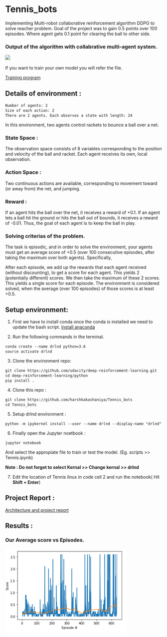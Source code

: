 # Tennis_bots
Implementing Multi-robot collaborative reinforcement algorithm DDPG to solve reacher problem. Goal of the project was to gain 0.5 points over 100 episodes.
Where agent gets 0.1 point for clearing the ball to other side.

### Output of the algorithm with collabrative multi-agent system.

<img src="https://github.com/harshkakashaniya/Tennis_bots/blob/main/images/Tennis.gif" width="800"/>


If you want to train your own model you will refer the file.

[Training program](https://github.com/harshkakashaniya/Tennis_bots/blob/main/scripts/Tennis.ipynb)

## Details of environment :
```
Number of agents: 2
Size of each action: 2
There are 2 agents. Each observes a state with length: 24
```
In this environment, two agents control rackets to bounce a ball over a net.

### State Space :

The observation space consists of 8 variables corresponding to the position and velocity of the ball and racket. Each agent receives its own, local observation.

### Action Space :

Two continuous actions are available, corresponding to movement toward (or away from) the net, and jumping.

### Reward :

If an agent hits the ball over the net, it receives a reward of +0.1. If an agent lets a ball hit the ground or hits the ball out of bounds, it receives a reward of -0.01. Thus, the goal of each agent is to keep the ball in play.

### Solving criterias of the problem. 

The task is episodic, and in order to solve the environment, your agents must get an average score of +0.5 (over 100 consecutive episodes, after taking the maximum over both agents). Specifically,

After each episode, we add up the rewards that each agent received (without discounting), to get a score for each agent. This yields 2 (potentially different) scores. We then take the maximum of these 2 scores.
This yields a single score for each episode.
The environment is considered solved, when the average (over 100 episodes) of those scores is at least +0.5.

## Setup environment:

1. First we have to install conda once the conda is installed we need to update the bash script.  [Install anaconda](https://docs.anaconda.com/anaconda/install/linux/)

2. Run the following commands in the terminal.
```
conda create --name drlnd python=3.6
source activate drlnd
```

3. Clone the environment repo:
```
git clone https://github.com/udacity/deep-reinforcement-learning.git
cd deep-reinforcement-learning/python
pip install .
```

4. Clone this repo :
```
git clone https://github.com/harshkakashaniya/Tennis_bots
cd Tennis_bots
```

5. Setup drlnd environment :
```
python -m ipykernel install --user --name drlnd --display-name "drlnd"
```
6. Finally open the Jupyter noetbook :

```
jupyter notebook
```

And select the appropiate file to train or test the model.
(Eg. scripts >> Tennis.ipynb)

**Note : Do not forget to select Kernal >> Change kernal >> drlnd**

7. Edit the location of Tennis linux in code cell 2 and run the notebook( Hit  **Shift + Enter**) 


## Project Report :

[Architecture and project report](https://github.com/harshkakashaniya/Tennis_bots/blob/main/Report.md)

## Results :

### Our Average score vs Episodes.

![](https://github.com/harshkakashaniya/Tennis_bots/blob/main/images/graph.png)
